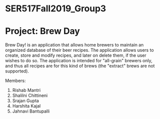 # SER517Fall2019_Group3
# Project: Brew Day
Brew Day! is an application that allows home brewers to maintain an organized database of their beer recipes. The application allows users to create, store and modify recipes, and later on delete them, if the user wishes to do so. The application is intended for "all-grain" brewers only, and thus all recipes are for this kind of brews (the "extract" brews are not supported).


Members:
1. Rishab Mantri
2. Shalilni Chittineni
3. Srajan Gupta
4. Harshita Kajal
5. Jahnavi Bantupalli
